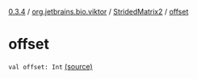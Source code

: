 [0.3.4](../../index.md) / [org.jetbrains.bio.viktor](../index.md) / [StridedMatrix2](index.md) / [offset](.)

# offset

`val offset: Int` [(source)](https://github.com/JetBrains-Research/viktor/blob/0.3.4/src/main/kotlin/org/jetbrains/bio/viktor/StridedMatrix2.kt#L14)